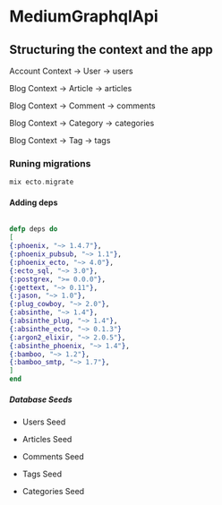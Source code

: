 # MediumGraphqlApi

## Structuring the context and the app

Account Context -> User -> users

Blog Context -> Article -> articles

Blog Context -> Comment -> comments

Blog Context -> Category -> categories

Blog Context -> Tag -> tags

### Runing migrations

```elixir
mix ecto.migrate
```

#### Adding deps

```elixir

defp deps do
[
{:phoenix, "~> 1.4.7"},
{:phoenix_pubsub, "~> 1.1"},
{:phoenix_ecto, "~> 4.0"},
{:ecto_sql, "~> 3.0"},
{:postgrex, ">= 0.0.0"},
{:gettext, "~> 0.11"},
{:jason, "~> 1.0"},
{:plug_cowboy, "~> 2.0"},
{:absinthe, "~> 1.4"},
{:absinthe_plug, "~> 1.4"},
{:absinthe_ecto, "~> 0.1.3"}
{:argon2_elixir, "~> 2.0.5"},
{:absinthe_phoenix, "~> 1.4"},
{:bamboo, "~> 1.2"},
{:bamboo_smtp, "~> 1.7"},
]
end
```

##### Database Seeds

- Users Seed

- Articles Seed

- Comments Seed

- Tags Seed

- Categories Seed
